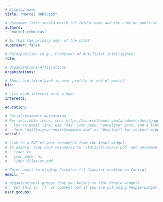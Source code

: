 ```yaml
---
# Display name
title: "Marcel Rebouças"

# Username (this should match the folder name and the name on publications)
authors:
- "marcel-reboucas"

# Is this the primary user of the site?
superuser: false

# Role/position (e.g., Professor of Artificial Intelligence)
role:

# Organizations/Affiliations
organizations:

# Short bio (displayed in user profile at end of posts)
bio:

# List each interest with a dash
interests:

education:

# Social/Academic Networking
# For available icons, see: https://sourcethemes.com/academic/docs/page-builder/#icons
#   For an email link, use "fas" icon pack, "envelope" icon, and a link in the
#   form "mailto:your-email@example.com" or "#contact" for contact widget.
social:

# Link to a PDF of your resume/CV from the About widget.
# To enable, copy your resume/CV to `static/files/cv.pdf` and uncomment the lines below.
# - icon: cv
#   icon_pack: ai
#   link: files/cv.pdf

# Enter email to display Gravatar (if Gravatar enabled in Config)
email: ""

# Organizational groups that you belong to (for People widget)
#   Set this to `[]` or comment out if you are not using People widget.
user_groups:
---
```

